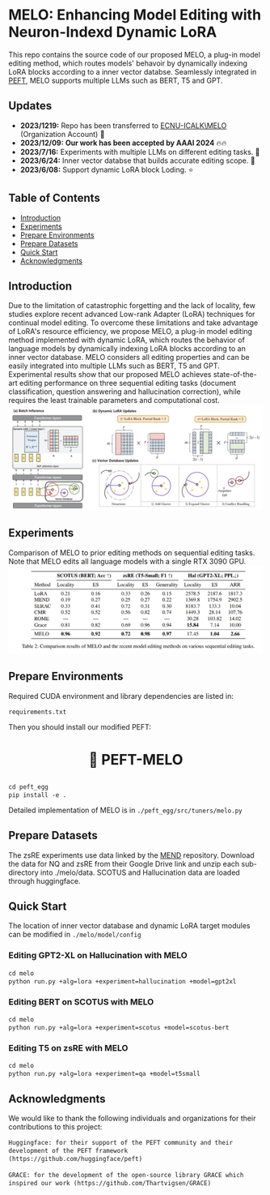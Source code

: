 <!-- omit in toc -->
# MELO: Enhancing Model Editing with Neuron-Indexd Dynamic LoRA
This repo contains the source code of our proposed MELO, a plug-in model editing method, which routes models' behavoir by dynamically indexing LoRA blocks according to a inner vector databse. Seamlessly integrated in [PEFT](https://github.com/huggingface/peft), MELO supports multiple LLMs such as BERT, T5 and GPT. 

<!-- omit in toc -->
## Updates
- **2023/1219:** Repo has been transferred to [ECNU-ICALK\MELO](https://github.com/ECNU-ICALK/MELO) (Organization Account) 🔔
- **2023/12/09:** <strong> Our work has been accepted by AAAI 2024</strong> :fire::fire: 
- **2023/7/16:** Experiments with multiple LLMs on different editing tasks. :art:
- **2023/6/24:** Inner vector databse that builds accurate editing scope. :confetti_ball:	
- **2023/6/08:** Support dynamic LoRA block Loding. :star:

<!-- omit in toc -->
## Table of Contents
- [Introduction](#introduction)
- [Experiments](#experiments)
- [Prepare Environments](#prepare-environments)
- [Prepare Datasets](#prepare-datasets)
- [Quick Start](#quick-start)
- [Acknowledgments](#Acknowledgments)
## Introduction
Due to the limitation of catastrophic forgetting and the lack of locality, few studies explore recent advanced Low-rank Adapter (LoRA) techniques for continual model editing. To overcome these limitations and take advantage of LoRA's resource efficiency, we propose MELO, a plug-in model editing method implemented with dynamic LoRA, which routes the behavior of language models by dynamically indexing LoRA blocks according to an inner vector database. MELO considers all editing properties and can be easily integrated into multiple LLMs such as BERT, T5 and GPT. Experimental results show that our proposed MELO achieves state-of-the-art editing performance on three sequential editing tasks (document classification, question answering and hallucination correction), while requires the least trainable parameters and computational cost.
![main](./figures/main_00.png)

## Experiments
Comparison of MELO to prior editing methods on sequential editing tasks. Note that MELO edits all language models with a single RTX 3090 GPU.
![table](./figures/table.png)

## Prepare Environments
Required CUDA environment and library dependencies are listed in: 
```
requirements.txt
```
Then you should install our modified PEFT:
<h1 align="center"> <p>🤗 PEFT-MELO</p></h1>

```
cd peft_egg
pip install -e .
```
Detailed implementation of MELO is in `./peft_egg/src/tuners/melo.py`
## Prepare Datasets
The zsRE experiments use data linked by the [MEND](https://github.com/eric-mitchell/mend) repository. Download the data for NQ and zsRE from their Google Drive link and unzip each sub-directory into ./melo/data. SCOTUS and Hallucination data are loaded through huggingface.

## Quick Start
The location of inner vector database and dynamic LoRA target modules can be modified in `./melo/model/config`

### Editing GPT2-XL on Hallucination with MELO
```
cd melo
python run.py +alg=lora +experiment=hallucination +model=gpt2xl
```

### Editing BERT on SCOTUS with MELO
```
cd melo
python run.py +alg=lora +experiment=scotus +model=scotus-bert
```

### Editing T5 on zsRE with MELO
```
cd melo
python run.py +alg=lora +experiment=qa +model=t5small
```


## Acknowledgments
We would like to thank the following individuals and organizations for their contributions to this project:
```
Huggingface: for their support of the PEFT community and their development of the PEFT framework (https://github.com/huggingface/peft)

GRACE: for the development of the open-source library GRACE which inspired our work (https://github.com/Thartvigsen/GRACE)
```
